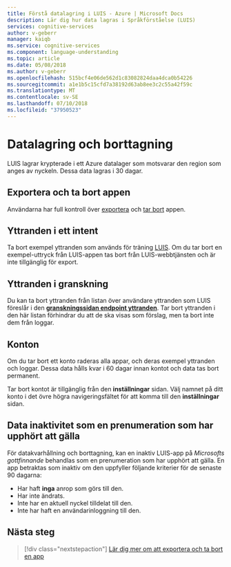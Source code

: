 ```yaml
---
title: Förstå datalagring i LUIS - Azure | Microsoft Docs
description: Lär dig hur data lagras i Språkförståelse (LUIS)
services: cognitive-services
author: v-geberr
manager: kaiqb
ms.service: cognitive-services
ms.component: language-understanding
ms.topic: article
ms.date: 05/08/2018
ms.author: v-geberr
ms.openlocfilehash: 515bcf4e06de562d1c83082824daa4dca0b54226
ms.sourcegitcommit: a1e1b5c15cfd7a38192d63ab8ee3c2c55a42f59c
ms.translationtype: MT
ms.contentlocale: sv-SE
ms.lasthandoff: 07/10/2018
ms.locfileid: "37950523"
---
```

# <a name="data-storage-and-removal"></a>Datalagring och borttagning
LUIS lagrar krypterade i ett Azure datalager som motsvarar den region som anges av nyckeln. Dessa data lagras i 30 dagar. 

## <a name="export-and-delete-app"></a>Exportera och ta bort appen
Användarna har full kontroll över [exportera](luis-how-to-start-new-app.md#export-app) och [tar bort](luis-how-to-start-new-app.md#delete-app) appen. 

## <a name="utterances-in-an-intent"></a>Yttranden i ett intent
Ta bort exempel yttranden som används för träning [LUIS](luis-reference-regions.md). Om du tar bort en exempel-uttryck från LUIS-appen tas bort från LUIS-webbtjänsten och är inte tillgänglig för export.

## <a name="utterances-in-review"></a>Yttranden i granskning
Du kan ta bort yttranden från listan över användare yttranden som LUIS föreslår i den  **[granskningssidan endpoint yttranden](luis-how-to-review-endoint-utt.md)**. Tar bort yttranden i den här listan förhindrar du att de ska visas som förslag, men ta bort inte dem från loggar.

## <a name="accounts"></a>Konton
Om du tar bort ett konto raderas alla appar, och deras exempel yttranden och loggar. Dessa data hålls kvar i 60 dagar innan kontot och data tas bort permanent.

Tar bort kontot är tillgänglig från den **inställningar** sidan. Välj namnet på ditt konto i det övre högra navigeringsfältet för att komma till den **inställningar** sidan.

## <a name="data-inactivity-as-an-expired-subscription"></a>Data inaktivitet som en prenumeration som har upphört att gälla
För datakvarhållning och borttagning, kan en inaktiv LUIS-app på _Microsofts gottfinnande_ behandlas som en prenumeration som har upphört att gälla. En app betraktas som inaktiv om den uppfyller följande kriterier för de senaste 90 dagarna: 

* Har haft **inga** anrop som görs till den.
* Har inte ändrats.
* Inte har en aktuell nyckel tilldelat till den.
* Inte har haft en användarinloggning till den.

## <a name="next-steps"></a>Nästa steg

> [!div class="nextstepaction"]
> [Lär dig mer om att exportera och ta bort en app](luis-how-to-start-new-app.md)